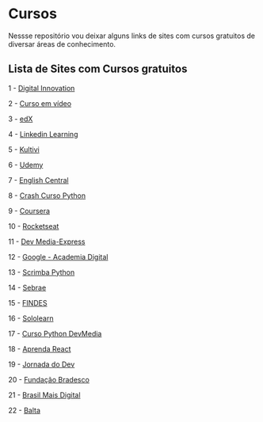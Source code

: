 # Cursos

<p>Nessse repositório vou deixar alguns links de sites com cursos gratuitos de diversar áreas de conhecimento.</p>

## Lista de Sites com Cursos gratuitos
 
<p>1 - <a href="https://web.digitalinnovation.one/home" target="_blank">Digital Innovation</a></p>
<p>2 - <a href="https://www.cursoemvideo.com/novo/login/" target="_blank">Curso em vídeo</a> <p>
<p>3 - <a href="https://www.edx.org" target="_blank">edX </a> <p>
<p>4 - <a href="https://www.linkedin.com/learning/me?trk=nav_neptune_learning" target="_blank">Linkedin Learning</a> <p>
<p>5 - <a href="https://kultivi.com/" target="_blank">Kultivi</a><p>
<p>6 - <a href="https://www.udemy.com" target="_blank">Udemy</a><p>
<p>7 - <a href="https://pt.englishcentral.com/browse/videos" target="_blank">English Central</a><p>
<p>8 - <a href="https://geracaoanalitica.com.br/crash-curso-python?utm_source=leadlovers&utm_medium=email&utm_campaign=%5BFunil%20Inicial%5D%20&utm_content=Seu%20Curso%20Grtis" target="_blank">Crash Curso Python</a><p>
<p>9 - <a href="https://www.coursera.org" target="_blank">Coursera</a><p>
<p>10 - <a href="https://rocketseat.com.br/starter" target="_blank">Rocketseat</a><p>
<p>11 - <a href="https://www.devmedia.com.br/curso/primeiros-passos-com-express/1907" target="_blank">Dev Media-Express</a><p>
<p>12 - <a href="https://learndigital.withgoogle.com/ateliedigital/courses" target="_blank">Google - Academia
            Digital</a><p>
<p>13 - <a href="https://scrimba.com/g/gpython" target="_blank">Scrimba Python</a><p>
<p>14 - <a href="https://www.sebrae.com.br/sites/PortalSebrae" target="_blank">Sebrae</a><p>
<p>15 - <a href="https://eadsenaies.com.br/#" target="_blank">FINDES</a><p>
<p>16 -  <a href="https://www.sololearn.com" target="_blank">Sololearn</a><p>
<p>17 - <a href="https://www.devmedia.com.br/python/" target="_blank">Curso Python DevMedia</a><p>
<p>18 - <a href="https://www.aprendareact.com.br/cursos/iniciando-em-react#" target="_blank">Aprenda React</a><p>
<p>19 - <a href="https://jornadadodev.com.br" target="_blank">Jornada do Dev</a><p>
<p>20 - <a href="https://www.ev.org.br/" target="_blank">Fundação Bradesco</a><p>
<p>21 - <a href="http://www.brasilmaisdigital.org.br/index.php/pt-br/" target="_blank">Brasil Mais Digital</a><p>
<p>22 - <a href="https://balta.io" target="_blank">Balta</a><p>

